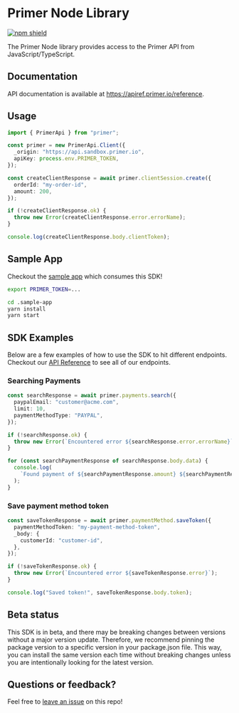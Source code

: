 # Primer Node Library

[![npm shield](https://img.shields.io/npm/v/@fern-api/primer)](https://www.npmjs.com/package/@fern-api/primer)

The Primer Node library provides access to the Primer API from JavaScript/TypeScript.

## Documentation

API documentation is available at https://apiref.primer.io/reference.

## Usage

```typescript
import { PrimerApi } from "primer";

const primer = new PrimerApi.Client({
  _origin: "https://api.sandbox.primer.io",
  apiKey: process.env.PRIMER_TOKEN,
});

const createClientResponse = await primer.clientSession.create({
  orderId: "my-order-id",
  amount: 200,
});

if (!createClientResponse.ok) {
  throw new Error(createClientResponse.error.errorName);
}

console.log(createClientResponse.body.clientToken);
```

## Sample App

Checkout the [sample app](.sample-app/app.ts) which consumes this SDK!

```bash
export PRIMER_TOKEN=...

cd .sample-app
yarn install
yarn start
```

## SDK Examples

Below are a few examples of how to use the SDK to hit different endpoints. Checkout our [API Reference](https://apiref.primer.io/reference/create_client_side_token_client_session_post) to see all of our endpoints.

### Searching Payments

```typescript
const searchResponse = await primer.payments.search({
  paypalEmail: "customer@acme.com",
  limit: 10,
  paymentMethodType: "PAYPAL",
});

if (!searchResponse.ok) {
  throw new Error(`Encountered error ${searchResponse.error.errorName}`);
}

for (const searchPaymentResponse of searchResponse.body.data) {
  console.log(
    `Found payment of ${searchPaymentResponse.amount} ${searchPaymentResponse.currencyCode}`
  );
}
```

### Save payment method token

```typescript
const saveTokenResponse = await primer.paymentMethod.saveToken({
  paymentMethodToken: "my-payment-method-token",
  _body: {
    customerId: "customer-id",
  },
});

if (!saveTokenResponse.ok) {
  throw new Error(`Encountered error ${saveTokenResponse.error}`);
}

console.log("Saved token!", saveTokenResponse.body.token);
```

## Beta status

This SDK is in beta, and there may be breaking changes between versions without a major version update. Therefore, we recommend pinning the package version to a specific version in your package.json file. This way, you can install the same version each time without breaking changes unless you are intentionally looking for the latest version.

## Questions or feedback?

Feel free to [leave an issue](https://github.com/fern-primer/primer-node) on this repo!
